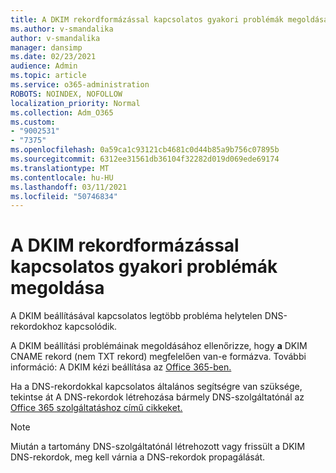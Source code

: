 ```yaml
---
title: A DKIM rekordformázással kapcsolatos gyakori problémák megoldása
ms.author: v-smandalika
author: v-smandalika
manager: dansimp
ms.date: 02/23/2021
audience: Admin
ms.topic: article
ms.service: o365-administration
ROBOTS: NOINDEX, NOFOLLOW
localization_priority: Normal
ms.collection: Adm_O365
ms.custom:
- "9002531"
- "7375"
ms.openlocfilehash: 0a59ca1c93121cb4681c0d44b85a9b756c07895b
ms.sourcegitcommit: 6312ee31561db36104f32282d019d069ede69174
ms.translationtype: MT
ms.contentlocale: hu-HU
ms.lasthandoff: 03/11/2021
ms.locfileid: "50746834"
---
```

# <a name="fix-common-problems-with-dkim-record-formatting"></a>A DKIM rekordformázással kapcsolatos gyakori problémák megoldása

A DKIM beállításával kapcsolatos legtöbb probléma helytelen DNS-rekordokhoz kapcsolódik.

A DKIM beállítási problémáinak megoldásához ellenőrizze, hogy **a** DKIM CNAME rekord (nem TXT rekord) megfelelően van-e formázva. További információ: A DKIM kézi beállítása az [Office 365-ben.](https://docs.microsoft.com/microsoft-365/security/office-365-security/use-dkim-to-validate-outbound-email)

Ha a DNS-rekordokkal kapcsolatos általános segítségre van szüksége, tekintse át A DNS-rekordok létrehozása bármely DNS-szolgáltatónál az [Office 365 szolgáltatáshoz című cikkeket.](https://docs.microsoft.com/microsoft-365/admin/get-help-with-domains/create-dns-records-at-any-dns-hosting-provider)

> [!NOTE]
> Miután a tartomány DNS-szolgáltatónál létrehozott vagy frissült a DKIM DNS-rekordok, meg kell várnia a DNS-rekordok propagálását.
